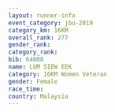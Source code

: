 ```yaml
---
layout: runner-info 
event_category: jbu-2019 
category_km: 16KM  
overall_rank: 277
gender_rank: 
category_rank: 
bib: 64008
name: LUM SIEW EEK
category: 16KM Women Veteran
gender: Female
race_time: 
country: Malaysia
---
```


